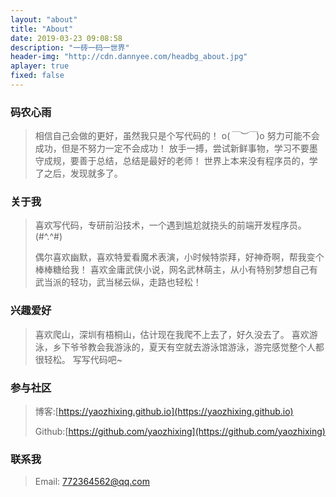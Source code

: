 ```yaml
---
layout: "about"
title: "About"
date: 2019-03-23 09:08:58
description: "一砖一码一世界"
header-img: "http://cdn.dannyee.com/headbg_about.jpg"
aplayer: true
fixed: false
---
```


### 码农心雨

>相信自己会做的更好，虽然我只是个写代码的！ o(*￣︶￣*)o
>努力可能不会成功，但是不努力一定不会成功！
>放手一搏，尝试新鲜事物，学习不要墨守成规，要善于总结，总结是最好的老师！
>世界上本来没有程序员的，学了之后，发现就多了。

### 关于我

>喜欢写代码，专研前沿技术，一个遇到尴尬就挠头的前端开发程序员。(#^.^#)
>
>偶尔喜欢幽默，喜欢特爱看魔术表演，小时候特崇拜，好神奇啊，帮我变个棒棒糖给我！
>喜欢金庸武侠小说，网名武林萌主，从小有特别梦想自己有武当派的轻功，武当梯云纵，走路也轻松！

### 兴趣爱好

> 喜欢爬山，深圳有梧桐山，估计现在我爬不上去了，好久没去了。
> 喜欢游泳，乡下爷爷教会我游泳的，夏天有空就去游泳馆游泳，游完感觉整个人都很轻松。
> 写写代码吧~

### 参与社区

 > 博客:[https://yaozhixing.github.io](https://yaozhixing.github.io)
 >
 > Github:[https://github.com/yaozhixing](https://github.com/yaozhixing) 
 

### 联系我

>Email: 772364562@qq.com

